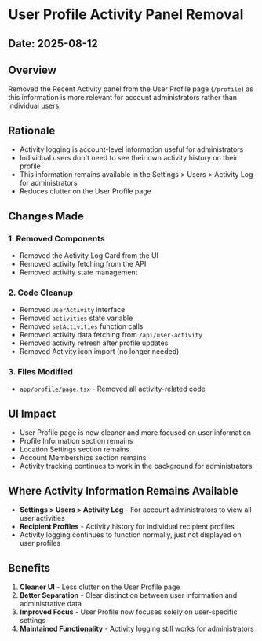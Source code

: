 # User Profile Activity Panel Removal

## Date: 2025-08-12

## Overview
Removed the Recent Activity panel from the User Profile page (`/profile`) as this information is more relevant for account administrators rather than individual users.

## Rationale
- Activity logging is account-level information useful for administrators
- Individual users don't need to see their own activity history on their profile
- This information remains available in the Settings > Users > Activity Log for administrators
- Reduces clutter on the User Profile page

## Changes Made

### 1. Removed Components
- Removed the Activity Log Card from the UI
- Removed activity fetching from the API
- Removed activity state management

### 2. Code Cleanup
- Removed `UserActivity` interface
- Removed `activities` state variable
- Removed `setActivities` function calls
- Removed activity data fetching from `/api/user-activity`
- Removed activity refresh after profile updates
- Removed Activity icon import (no longer needed)

### 3. Files Modified
- `app/profile/page.tsx` - Removed all activity-related code

## UI Impact
- User Profile page is now cleaner and more focused on user information
- Profile Information section remains
- Location Settings section remains
- Account Memberships section remains
- Activity tracking continues to work in the background for administrators

## Where Activity Information Remains Available
- **Settings > Users > Activity Log** - For account administrators to view all user activities
- **Recipient Profiles** - Activity history for individual recipient profiles
- Activity logging continues to function normally, just not displayed on user profiles

## Benefits
1. **Cleaner UI** - Less clutter on the User Profile page
2. **Better Separation** - Clear distinction between user information and administrative data
3. **Improved Focus** - User Profile now focuses solely on user-specific settings
4. **Maintained Functionality** - Activity logging still works for administrators
